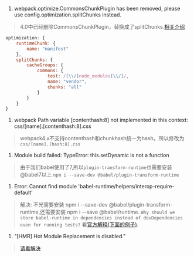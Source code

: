 1. webpack.optimize.CommonsChunkPlugin has been removed, please use config.optimization.splitChunks instead.
> 4.0中已经删除CommonsChunkPlugin，替换成了splitChunks.[相关介绍](https://medium.com/webpack/webpack-4-code-splitting-chunk-graph-and-the-splitchunks-optimization-be739a861366)
```js
optimization: {
    runtimeChunk: {
        name: "manifest"
    },
    splitChunks: {
        cacheGroups: {
            commons: {
                test: /[\\/]node_modules[\\/]/,
                name: "vendor",
                chunks: "all"
            }
        }
    }
}
```
1. webpack Path variable [contenthash:8] not implemented in this context: css/[name].[contenthash:8].css
> webpack4.x不支持contenthash和chunkhash统一为hash。所以修改为`css/[name].[hash:8].css`

1. Module build failed: TypeError: this.setDynamic is not a function
> 由于我们babel使用了7,所以`plugin-transform-runtime`也需要安装@babel7以上
`npm i --save-dev @babel/plugin-transform-runtime`

1. Error: Cannot find module 'babel-runtime/helpers/interop-require-default'
> 解决: 不光需要安装 npm i --save-dev @babel/plugin-transform-runtime,还需要安装 npm i --save @babel/runtime.
`Why should we store babel-runtime in dependencies instead of devDependencies even for running tests?` 看[官方解释(下面的例子)](https://babeljs.io/docs/plugins/transform-runtime/).

1. "[HMR] Hot Module Replacement is disabled."
> [请看解决](https://github.com/webpack/webpack/issues/5239)
